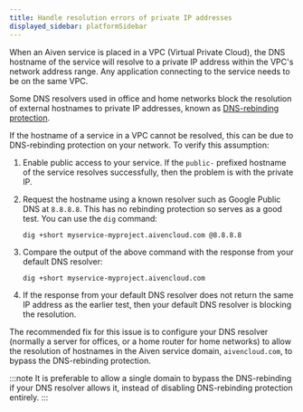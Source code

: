 ```yaml
---
title: Handle resolution errors of private IP addresses
displayed_sidebar: platformSidebar
---
```


When an Aiven service is placed in a VPC (Virtual Private Cloud), the
DNS hostname of the service will resolve to a private IP address within
the VPC's network address range. Any application connecting to the
service needs to be on the same VPC.

Some DNS resolvers used in office and home networks block the resolution
of external hostnames to private IP addresses, known as [DNS-rebinding
protection](https://en.wikipedia.org/wiki/DNS_rebinding#Protection).

If the hostname of a service in a VPC cannot be resolved, this can be
due to DNS-rebinding protection on your network. To verify this
assumption:

1.  Enable public access to your service. If the `public-` prefixed
    hostname of the service resolves successfully, then the problem is
    with the private IP.

2.  Request the hostname using a known resolver such as Google Public
    DNS at `8.8.8.8`. This has no rebinding protection so serves as a
    good test. You can use the `dig` command:

    ```
    dig +short myservice-myproject.aivencloud.com @8.8.8.8
    ```

3.  Compare the output of the above command with the response from your
    default DNS resolver:

    ```
    dig +short myservice-myproject.aivencloud.com
    ```

4.  If the response from your default DNS resolver does not return the
    same IP address as the earlier test, then your default DNS resolver
    is blocking the resolution.

The recommended fix for this issue is to configure your DNS resolver
(normally a server for offices, or a home router for home networks) to
allow the resolution of hostnames in the Aiven service domain,
`aivencloud.com`, to bypass the DNS-rebinding protection.

:::note
It is preferable to allow a single domain to bypass the DNS-rebinding if
your DNS resolver allows it, instead of disabling DNS-rebinding
protection entirely.
:::
